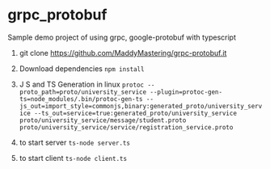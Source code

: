 # grpc_protobuf

Sample demo project of using grpc, google-protobuf with typescript

1. git clone https://github.com/MaddyMastering/grpc-protobuf.it

2. Download dependencies
    `npm install` 

3. J    S and TS Generation in linux
    `protoc --proto_path=proto/university_service --plugin=protoc-gen-ts=node_modules/.bin/protoc-gen-ts --js_out=import_style=commonjs,binary:generated_proto/university_service --ts_out=service=true:generated_proto/university_service proto/university_service/message/student.proto proto/university_service/service/registration_service.proto`

4. to start server
    `ts-node server.ts`

5. to start client
    `ts-node client.ts`